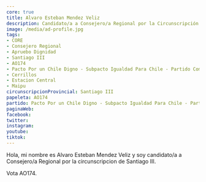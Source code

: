 ```yaml
---
core: true
title: Alvaro Esteban Mendez Veliz
description: Candidato/a a Consejero/a Regional por la Circunscripción de Santiago III
image: /media/ad-profile.jpg
tags:
- CORE
- Consejero Regional
- Apruebo Dignidad
- Santiago III
- AO174
- Pacto Por un Chile Digno - Subpacto Igualdad Para Chile - Partido Comunista De Chile
- Cerrillos
- Estacion Central
- Maipu
circunscripcionProvincial: Santiago III
papeleta: AO174
partido: Pacto Por un Chile Digno - Subpacto Igualdad Para Chile - Partido Comunista De Chile
paginaWeb:
facebook:
twitter:
instagram:
youtube:
tiktok:
---
```

Hola, mi nombre es Alvaro Esteban Mendez Veliz y soy candidato/a a Consejero/a Regional por la circunscripcion de Santiago III.

Vota AO174.